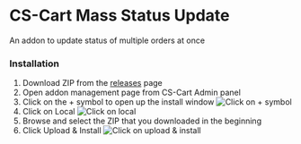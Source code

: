 # CS-Cart Mass Status Update

An addon to update status of multiple orders at once

### Installation

1. Download ZIP from the [releases](https://github.com/yash0212/cscart-mass-status-update/releases) page
2. Open addon management page from CS-Cart Admin panel
3. Click on the + symbol to open up the install window
   ![Click on + symbol](https://imgur.com/QWxe8Er.png "+ symbol")
4. Click on Local
   ![Click on local](https://imgur.com/uWAF5VQ.png "local button")
5. Browse and select the ZIP that you downloaded in the beginning
6. Click Upload & Install
   ![Click on upload & install](https://imgur.com/Bd5JVJ3.png "upload & install button")
